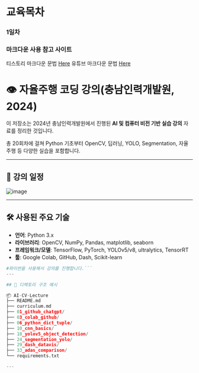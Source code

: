 # 교육목차

### 1일차

### 마크다운 사용 참고 사이트
티스토리 마크다운 문법 [Here](https://abled.tistory.com/39)
유튜브 마크다운 문법 [Here](https://www.youtube.com/watch?v=kMEb_BzyUqk)


# 👁️ 자율주행 코딩 강의(충남인력개발원, 2024)

이 저장소는 2024년 충남인력개발원에서 진행된 **AI 및 컴퓨터 비전 기반 실습 강의** 자료를 정리한 것입니다.

총 20회차에 걸쳐 Python 기초부터 OpenCV, 딥러닝, YOLO, Segmentation, 자율주행 등 다양한 실습을 포함합니다.

---

## 📅 강의 일정 
![image](https://github.com/user-attachments/assets/55337784-a034-4ac9-8b42-d731ecb66ade)




---

## 🛠️ 사용된 주요 기술

- **언어**: Python 3.x  
- **라이브러리**: OpenCV, NumPy, Pandas, matplotlib, seaborn  
- **프레임워크/모델**: TensorFlow, PyTorch, YOLOv5/v8, ultralytics, TensorRT  
- **툴**: Google Colab, GitHub, Dash, Scikit-learn
```python
#파이썬을 사용해서 강의를 진행합니다.```
---

## 📁 디렉토리 구조 예시

📦 AI-CV-Lecture
├── README.md
├── curriculum.md
├── 01_github_chatgpt/
├── 03_colab_github/
├── 06_python_dict_tuple/
├── 10_cnn_basics/
├── 18_yolov5_object_detection/
├── 24_segmentation_yolo/
├── 29_dash_datavis/
├── 33_adas_comparison/
└── requirements.txt

---
